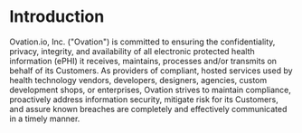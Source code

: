 # Introduction

Ovation.io, Inc. ("Ovation") is committed to ensuring the confidentiality, privacy, integrity, and availability of all electronic protected health information (ePHI) it receives, maintains, processes and/or transmits on behalf of its Customers. As providers of compliant, hosted services used by health technology vendors, developers, designers, agencies, custom development shops, or enterprises, Ovation strives to maintain compliance, proactively address information security, mitigate risk for its Customers, and assure known breaches are completely and effectively communicated in a timely manner.

